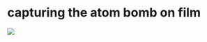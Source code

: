 <!--
id: 1117941862
link: http://tumblr.atmos.org/post/1117941862/capturing-the-atom-bomb-on-film
slug: capturing-the-atom-bomb-on-film
date: Mon Sep 13 2010 17:11:24 GMT-0700 (PDT)
publish: 2010-09-013
tags: 
title: capturing the atom bomb on film
-->


capturing the atom bomb on film
===============================

![](http://www.tumblr.com/photo/1280/atmos/1117941862/1/tumblr_l8pn706fMW1qz4sng)

